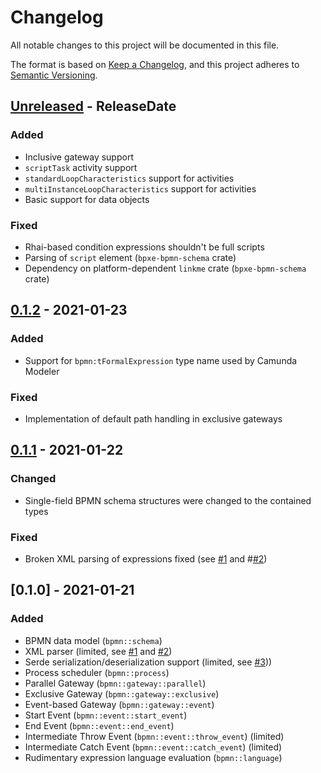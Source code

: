 # Changelog
All notable changes to this project will be documented in this file.

The format is based on [Keep a Changelog](https://keepachangelog.com/en/1.0.0/),
and this project adheres to [Semantic Versioning](https://semver.org/spec/v2.0.0.html).

<!-- next-header -->

## [Unreleased] - ReleaseDate

### Added

- Inclusive gateway support
- `scriptTask` activity support
- `standardLoopCharacteristics` support for activities
- `multiInstanceLoopCharacteristics` support for activities
- Basic support for data objects

### Fixed

- Rhai-based condition expressions shouldn't be full scripts
- Parsing of `script` element (`bpxe-bpmn-schema` crate)
- Dependency on platform-dependent `linkme` crate (`bpxe-bpmn-schema` crate)

## [0.1.2] - 2021-01-23

### Added

- Support for `bpmn:tFormalExpression` type name used by Camunda Modeler

### Fixed

- Implementation of default path handling in exclusive gateways

## [0.1.1] - 2021-01-22

### Changed

- Single-field BPMN schema structures were changed to the contained types

### Fixed

- Broken XML parsing of expressions fixed (see [#1][i1] and #[#2][i2])

## [0.1.0] - 2021-01-21

### Added
- BPMN data model (`bpmn::schema`)
- XML parser (limited, see [#1][i1] and [#2][i2])
- Serde serialization/deserialization support (limited, see [#3][i3]))
- Process scheduler (`bpmn::process`)
- Parallel Gateway (`bpmn::gateway::parallel`)
- Exclusive Gateway (`bpmn::gateway::exclusive`)
- Event-based Gateway (`bpmn::gateway::event`)
- Start Event (`bpmn::event::start_event`)
- End Event (`bpmn::event::end_event`)
- Intermediate Throw Event (`bpmn::event::throw_event`) (limited)
- Intermediate Catch Event (`bpmn::event::catch_event`) (limited)
- Rudimentary expression language evaluation (`bpmn::language`)

<!-- next-url -->
[Unreleased]: https://github.com/bpxe/bpxe/compare/bpxe-v0.1.2...HEAD
[0.1.2]: https://github.com/bpxe/bpxe/compare/v0.1.1...bpxe-v0.1.2
[0.1.1]: https://github.com/bpxe/bpxe/compare/v0.1.0...v0.1.1

[i1]: https://github.com/bpxe/bpxe/issues/1
[i2]: https://github.com/bpxe/bpxe/issues/2
[i3]: https://github.com/bpxe/bpxe/issues/3
